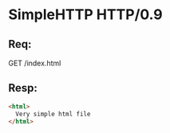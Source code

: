 # SimpleHTTP HTTP/0.9

## Req:
GET /index.html

## Resp:
```html
<html>
  Very simple html file
</html>
```

